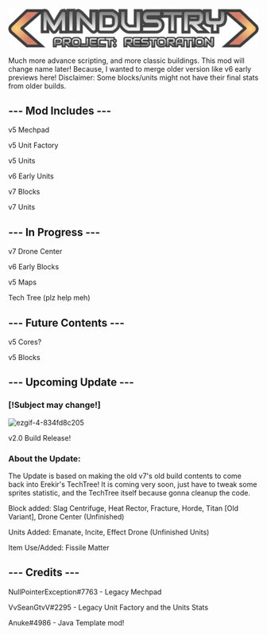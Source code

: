 ![Logo](assets/sprites-override/ui/logo.png)

Much more advance scripting, and more classic buildings.
This mod will change name later! Because, I wanted to merge older version like v6 early previews here!
Disclaimer: Some blocks/units might not have their final stats from older builds.

## --- Mod Includes ---

v5 Mechpad

v5 Unit Factory

v5 Units

v6 Early Units

v7 Blocks

v7 Units

## --- In Progress ---

v7 Drone Center

v6 Early Blocks

v5 Maps

Tech Tree (plz help meh)

## --- Future Contents ---

v5 Cores?

v5 Blocks

## --- Upcoming Update ---

### [!Subject may change!]

![ezgif-4-834fd8c205](https://user-images.githubusercontent.com/64627966/226748064-bcf4174a-93d1-4966-80ff-db67f910fa0f.gif)

v2.0 Build Release!

### About the Update:

The Update is based on making the old v7's old build contents to come back into Erekir's TechTree! It is coming very soon, just have to tweak some sprites statistic, and the TechTree itself because gonna cleanup the code.

Block added: Slag Centrifuge, Heat Rector, Fracture, Horde, Titan [Old Variant], Drone Center (Unfinished)

Units Added: Emanate, Incite, Effect Drone (Unfinished Units)

Item Use/Added: Fissile Matter

## --- Credits ---

NullPointerException#7763 - Legacy Mechpad

VvSeanGtvV#2295 - Legacy Unit Factory and the Units Stats

Anuke#4986 - Java Template mod!
